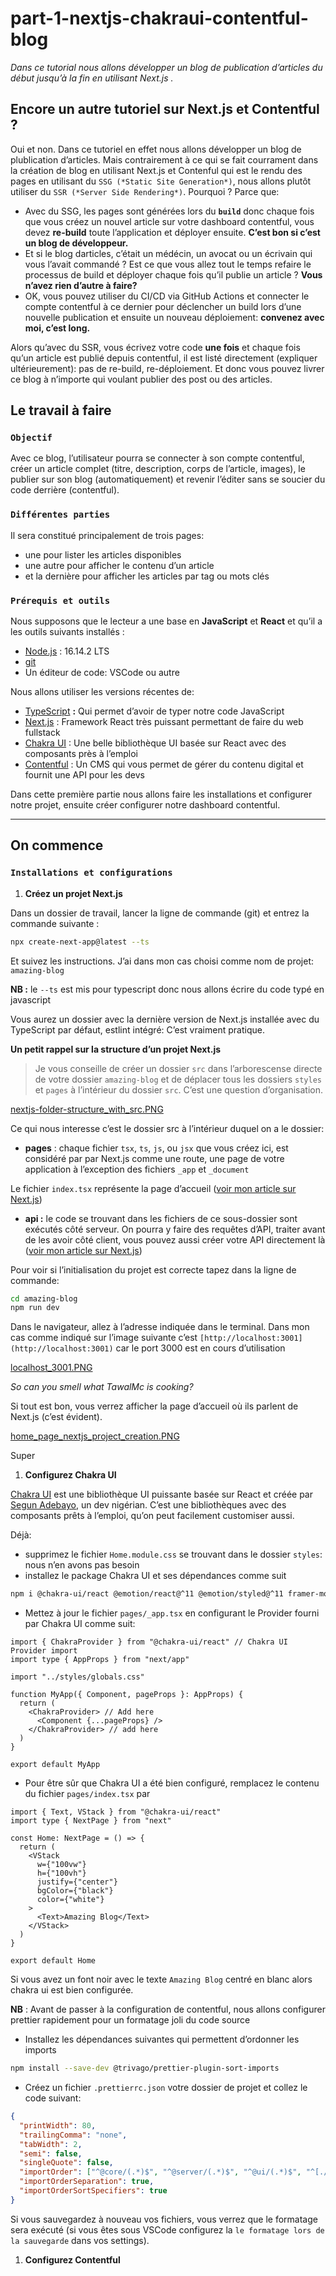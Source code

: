# part-1-nextjs-chakraui-contentful-blog

*Dans ce tutorial nous allons développer un blog de publication d’articles du début jusqu’à la fin en utilisant Next.js .*

## Encore un autre tutoriel sur Next.js et Contentful ?

Oui et non. Dans ce tutoriel en effet nous allons développer un blog de plublication d’articles. Mais contrairement à ce qui se fait courrament dans la création de blog en utilisant Next.js et Contenful qui est le rendu des pages en utilisant du `SSG (*Static Site Generation*)`, nous allons plutôt utiliser du `SSR (*Server Side Rendering*)`. Pourquoi ? Parce que:

- Avec du SSG, les pages sont générées lors du **`build`** donc chaque fois que vous créez un nouvel article sur votre dashboard contentful, vous devez **re-build** toute l’application et déployer ensuite. **C’est bon si c’est un blog de développeur.**
- Et si le blog darticles, c’était un médécin, un avocat ou un écrivain qui vous l’avait commandé ? Est ce que vous allez tout le temps refaire le processus de build et déployer chaque fois qu’il publie un article ? **Vous n’avez rien d’autre à faire?**
- OK, vous pouvez utiliser du CI/CD via GitHub Actions et connecter le compte contentful à ce dernier pour déclencher un build lors d’une nouvelle publication et ensuite un nouveau déploiement: **convenez avec moi, c’est long.**

Alors qu’avec du SSR, vous écrivez votre code **une fois** et chaque fois qu’un article est publié depuis contentful, il est listé directement (expliquer ultérieurement): pas de re-build, re-déploiement. Et donc vous pouvez livrer ce blog à n’importe qui voulant publier des post ou des articles. 

## Le travail à faire

### `Objectif`

Avec ce blog, l’utilisateur pourra se connecter à son compte contentful, créer un article complet (titre, description, corps de l’article, images), le publier sur son blog (automatiquement) et revenir l’éditer sans se soucier du code derrière (contentful).

### `Différentes parties`

Il sera constitué principalement de trois pages:

- une pour lister les articles disponibles
- une autre pour afficher le contenu d’un article
- et la dernière pour afficher les articles par tag ou mots clés

### `Prérequis et outils`

Nous supposons que le lecteur a une base en **JavaScript** et **React** et qu’il a les outils suivants installés :

- [Node.js](https://nodejs.org/en/) : 16.14.2 LTS
- [git](https://git-scm.com/)
- Un éditeur de code: VSCode ou autre

Nous allons utiliser les versions récentes de:

- [TypeScript](https://www.typescriptlang.org/) **:** Qui permet d’avoir de typer notre code JavaScript
- [Next.js](https://nextjs.org/) : Framework React très puissant permettant de faire du web fullstack
- [Chakra UI](https://chakra-ui.com/) : Une belle bibliothèque UI basée sur React avec des composants près à l’emploi
- [Contentful](https://www.contentful.com/) : Un CMS qui vous permet de gérer du contenu digital et fournit une API pour les devs

Dans cette première partie nous allons faire les installations et configurer notre projet, ensuite créer configurer notre dashboard contentful.

---

## On commence

### `Installations et configurations`

1. **Créez un projet Next.js**

Dans un dossier de travail, lancer la ligne de commande (git) et entrez la commande suivante :

```bash
npx create-next-app@latest --ts
```

Et suivez les instructions. J’ai dans mon cas choisi comme  nom de projet: `amazing-blog`

**NB :** le `--ts` est mis pour typescript donc nous allons écrire du code typé en javascript

Vous aurez un dossier avec la dernière version de Next.js installée avec du TypeScript par défaut, estlint intégré: C’est vraiment pratique.

**Un petit rappel sur la structure d’un projet Next.js**

> Je vous conseille de créer un dossier `src` dans l’arborescense directe de votre dossier `amazing-blog` et de déplacer tous les dossiers `styles` et `pages` à l’intérieur du dossier `src`. C’est une question d’organisation.
> 

[nextjs-folder-structure_with_src.PNG](https://drive.google.com/file/d/1LMYEY1QzICajqyNHrS1Z06aCIwFJZIIX/view?usp=drivesdk)

Ce qui nous interesse c’est le dossier src à l’intérieur duquel on a le dossier:

- **pages** :   chaque fichier `tsx`, `ts`, `js`, ou `jsx` que vous créez ici, est considéré par par Next.js comme une route, une page de votre application à l’exception des fichiers `_app` et `_document`

Le fichier `index.tsx` représente la page d’accueil ([voir mon article sur Next.js](https://tawaldevuniverse.vercel.app/blog/web/pourquoi-next.js-plut%C3%B4t-que-create-react-app))

- **api :** le code se trouvant dans les fichiers de ce sous-dossier sont exécutés côté serveur. On pourra y faire des requêtes d’API, traiter avant de les avoir côté client, vous pouvez aussi créer votre API directement là ([voir mon article sur Next.js](https://tawaldevuniverse.vercel.app/blog/web/pourquoi-next.js-plut%C3%B4t-que-create-react-app))

Pour voir si l’initialisation du projet est correcte tapez dans la ligne de commande:

```bash
cd amazing-blog 
npm run dev
```

Dans le navigateur, allez à l’adresse indiquée dans le terminal. Dans mon cas comme indiqué sur l’image suivante c’est `[http://localhost:3001](http://localhost:3001)` car le port 3000 est en cours d’utilisation

[localhost_3001.PNG](https://drive.google.com/file/d/1pvF6nw1pegEka2u9SYyQ1dBrPgp3ORRx/view?usp=drivesdk)

*So can you smell what TawalMc is cooking?*

Si tout est bon, vous verrez afficher la page d’accueil où ils parlent de Next.js (c’est évident).

[home_page_nextjs_project_creation.PNG](https://drive.google.com/file/d/1emMS065dayUHf_5sYJpNLB9NnAHzZkjR/view?usp=drivesdk)

Super

1. **Configurez Chakra UI**

[Chakra UI](https://chakra-ui.com/) est une bibliothèque UI puissante basée sur React et créée par [Segun Adebayo](https://twitter.com/thesegunadebayo), un dev nigérian. C’est une bibliothèques avec des composants prêts à l’emploi, qu’on peut facilement customiser aussi. 

Déjà:

- supprimez le fichier `Home.module.css` se trouvant dans le dossier `styles`: nous n’en avons pas besoin
- installez le package Chakra UI et ses dépendances comme suit

 

```bash
npm i @chakra-ui/react @emotion/react@^11 @emotion/styled@^11 framer-motion@^6
```

- Mettez à jour le fichier `pages/_app.tsx` en configurant le Provider fourni par Chakra UI comme suit:

```tsx
import { ChakraProvider } from "@chakra-ui/react" // Chakra UI Provider import
import type { AppProps } from "next/app"

import "../styles/globals.css"

function MyApp({ Component, pageProps }: AppProps) {
  return (
    <ChakraProvider> // Add here
      <Component {...pageProps} />
    </ChakraProvider> // add here
  )
}

export default MyApp
```

- Pour être sûr que Chakra UI a été bien configuré, remplacez le contenu du fichier `pages/index.tsx` par

```tsx
import { Text, VStack } from "@chakra-ui/react"
import type { NextPage } from "next"

const Home: NextPage = () => {
  return (
    <VStack
      w={"100vw"}
      h={"100vh"}
      justify={"center"}
      bgColor={"black"}
      color={"white"}
    >
      <Text>Amazing Blog</Text>
    </VStack>
  )
}

export default Home
```

Si vous avez un font noir avec le texte `Amazing Blog` centré en blanc alors chakra ui est bien configurée.

**NB** : Avant de passer à la configuration de contentful, nous allons configurer prettier rapidement pour un formatage joli du code source

- Installez les dépendances suivantes qui permettent d’ordonner les imports

```bash
npm install --save-dev @trivago/prettier-plugin-sort-imports
```

- Créez un fichier `.prettierrc.json` votre dossier de projet et collez le code suivant:

```json
{
  "printWidth": 80,
  "trailingComma": "none",
  "tabWidth": 2,
  "semi": false,
  "singleQuote": false,
  "importOrder": ["^@core/(.*)$", "^@server/(.*)$", "^@ui/(.*)$", "^[./]"],
  "importOrderSeparation": true,
  "importOrderSortSpecifiers": true
}
```

Si vous sauvegardez à nouveau vos fichiers, vous verrez que le formatage sera exécuté (si vous êtes sous VSCode configurez la `le formatage lors de la sauvegarde` dans vos settings).

1. **Configurez Contentful**